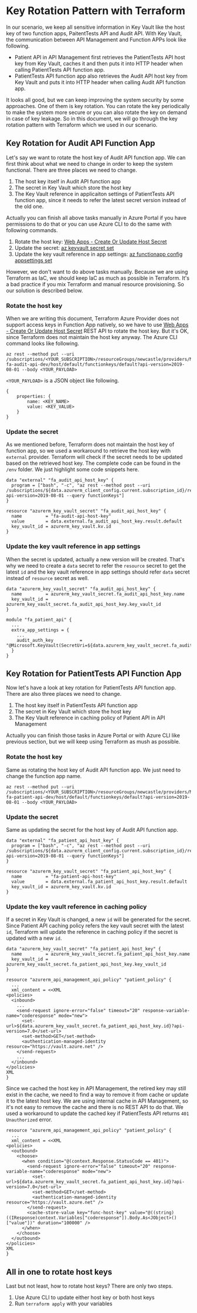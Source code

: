 # Key Rotation Pattern with Terraform
In our scenario, we keep all sensitive information in Key Vault like the host key of two function apps, PaitentTests API and Audit API. With Key Vault, the communication between API Management and Function APPs look like following.
- Patient API in API Management first retrieves the PatientTests API host key from Key Vault, caches it and then puts it into HTTP header when calling PatientTests API function app.
- PatientTests API function app also retrieves the Audit API host key from Key Vault and puts it into HTTP header when calling Audit API function app.

It looks all good, but we can keep improving the system security by some approaches. One of them is key rotation. You can rotate the key periodically to make the system more secure or you can also rotate the key on demand in case of key leakage. So in this document, we will go through the key rotation pattern with Terraform which we used in our scenario.

## Key Rotation for Audit API Function App
Let's say we want to rotate the host key of Audit API function app. We can first think about what we need to change in order to keep the system functional. There are three places we need to change.
1. The host key itself in Audit API function app
2. The secret in Key Vault which store the host key
3. The Key Vault reference in applicaiton settings of PatientTests API function app, since it needs to refer the latest secret version instead of the old one.

Actually you can finish all above tasks manually in Azure Portal if you have permissions to do that or you can use Azure CLI to do the same with following commands.
1. Rotate the host key: [Web Apps - Create Or Update Host Secret](https://docs.microsoft.com/en-us/rest/api/appservice/webapps/createorupdatehostsecret)
2. Update the secret: [az keyvault secret set](https://docs.microsoft.com/en-us/cli/azure/keyvault/secret?view=azure-cli-latest#az-keyvault-secret-set)
3. Update the key vault reference in app settings: [az functionapp config appsettings set](https://docs.microsoft.com/en-us/cli/azure/functionapp/config/appsettings?view=azure-cli-latest#az-functionapp-config-appsettings-set)

However, we don't want to do above tasks manually. Because we are using Terraform as IaC, we should keep IaC as much as possible in Terraform. It's a bad practice if you mix Terraform and manual resource provisioning. So our solution is described below.

### Rotate the host key
When we are writing this document, Terraform Azure Provider does not support access keys in Function App natively, so we have to use [Web Apps - Create Or Update Host Secret](https://docs.microsoft.com/en-us/rest/api/appservice/webapps/createorupdatehostsecret) REST API to rotate the host key. But it's OK, since Terraform does not maintain the host key anyway. The Azure CLI command looks like following.

```
az rest --method put --uri /subscriptions/<YOUR_SUBSCRIPTION>/resourceGroups/newcastle/providers/Microsoft.Web/sites/newcastle-fa-audit-api-dev/host/default/functionkeys/default?api-version=2019-08-01 --body <YOUR_PAYLOAD>
```

`<YOUR_PAYLOAD>` is a JSON object like following.
```
{
    properties: {
        name: <KEY_NAME>
        value: <KEY_VALUE>
    }
}
```

### Update the secret
As we mentioned before, Terraform does not maintain the host key of function app, so we used a workaround to retrieve the host key with `external` provider. Terraform will check if the secret needs to be updated based on the retrieved host key. The complete code can be found in the `/env` folder. We just highlight some code snippets here.

```
data "external" "fa_audit_api_host_key" {
  program = ["bash", "-c", "az rest --method post --uri /subscriptions/${data.azurerm_client_config.current.subscription_id}/resourceGroups/${var.project_name}/providers/Microsoft.Web/sites/${module.fa_audit_api.name}/host/default/listKeys?api-version=2019-08-01 --query functionKeys"]
}

resource "azurerm_key_vault_secret" "fa_audit_api_host_key" {
  name         = "fa-audit-api-host-key"
  value        = data.external.fa_audit_api_host_key.result.default
  key_vault_id = azurerm_key_vault.kv.id
}
```

### Update the key vault reference in app settings
When the secret is updated, actually a new version will be created. That's why we need to create a `data` secret to refer the `resource` secret to get the latest `id` and the key vault reference in app settings should refer `data` secret instead of `resource` secret as well.

```
data "azurerm_key_vault_secret" "fa_audit_api_host_key" {
  name         = azurerm_key_vault_secret.fa_audit_api_host_key.name
  key_vault_id = azurerm_key_vault_secret.fa_audit_api_host_key.key_vault_id
}

module "fa_patient_api" {
  ...
  extra_app_settings = {
    ...
    audit_auth_key          = "@Microsoft.KeyVault(SecretUri=${data.azurerm_key_vault_secret.fa_audit_api_host_key.id})"
  }
}
```

## Key Rotation for PatientTests API Function App
Now let's have a look at key rotation for PatientTests API function app. There are also three places we need to change.
1. The host key itself in PatientTests API function app
2. The secret in Key Vault which store the host key
3. The Key Vault reference in caching policy of Patient API in API Management

Actually you can finish those tasks in Azure Portal or with Azure CLI like previous section, but we will keep using Terraform as mush as possible.

### Rotate the host key
Same as rotating the host key of Audit API function app. We just need to change the function app name.

```
az rest --method put --uri /subscriptions/<YOUR_SUBSCRIPTION>/resourceGroups/newcastle/providers/Microsoft.Web/sites/newcastle-fa-patient-api-dev/host/default/functionkeys/default?api-version=2019-08-01 --body <YOUR_PAYLOAD>
```

### Update the secret
Same as updating the secret for the host key of Audit API function app.

```
data "external" "fa_patient_api_host_key" {
  program = ["bash", "-c", "az rest --method post --uri /subscriptions/${data.azurerm_client_config.current.subscription_id}/resourceGroups/${var.project_name}/providers/Microsoft.Web/sites/${module.fa_patient_api.name}/host/default/listKeys?api-version=2019-08-01 --query functionKeys"]
}

resource "azurerm_key_vault_secret" "fa_patient_api_host_key" {
  name         = "fa-patient-api-host-key"
  value        = data.external.fa_patient_api_host_key.result.default
  key_vault_id = azurerm_key_vault.kv.id
}
```

### Update the key vault reference in caching policy
If a secret in Key Vault is changed, a new `id` will be generated for the secret. Since Patient API caching policy refers the key vault secret with the latest `id`, Terraform will update the reference in caching policy if the secret is updated with a new `id`.

```
data "azurerm_key_vault_secret" "fa_patient_api_host_key" {
  name         = azurerm_key_vault_secret.fa_patient_api_host_key.name
  key_vault_id = azurerm_key_vault_secret.fa_patient_api_host_key.key_vault_id
}

resource "azurerm_api_management_api_policy" "patient_policy" {
  ...
  xml_content = <<XML
<policies>
  <inbound>
    ...
    <send-request ignore-error="false" timeout="20" response-variable-name="coderesponse" mode="new">
      <set-url>${data.azurerm_key_vault_secret.fa_patient_api_host_key.id}?api-version=7.0</set-url>
      <set-method>GET</set-method>
      <authentication-managed-identity resource="https://vault.azure.net" />
    </send-request>
    ...
  </inbound>
</policies>
XML
}
```

Since we cached the host key in API Management, the retired key may still exist in the cache, we need to find a way to remove it from cache or update it to the latest host key. We are using internal cache in API Management, so it's not easy to remove the cache and there is no REST API to do that. We used a workaround to update the cached key if PatientTests API returns `401 Unauthorized` error.

```
resource "azurerm_api_management_api_policy" "patient_policy" {
  ...
  xml_content = <<XML
<policies>
  <outbound>
    <choose>
      <when condition="@(context.Response.StatusCode == 401)">
        <send-request ignore-error="false" timeout="20" response-variable-name="coderesponse" mode="new">
          <set-url>${data.azurerm_key_vault_secret.fa_patient_api_host_key.id}?api-version=7.0</set-url>
          <set-method>GET</set-method>
          <authentication-managed-identity resource="https://vault.azure.net" />
        </send-request>
        <cache-store-value key="func-host-key" value="@((string)((IResponse)context.Variables["coderesponse"]).Body.As<JObject>()["value"])" duration="100000" />
      </when>
    </choose>
  </outbound>
</policies>
XML
}
```

## All in one to rotate host keys
Last but not least, how to rotate host keys? There are only two steps.
1. Use Azure CLI to update either host key or both host keys
2. Run `terraform apply` with your variables